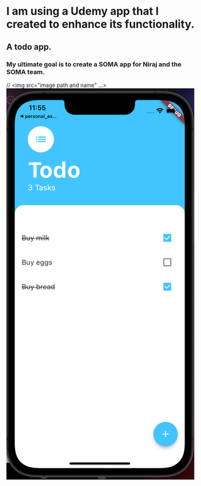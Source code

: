 # I am using a Udemy app that I created to enhance its functionality.

## A todo app.  

### My ultimate goal is to create a SOMA app for Niraj and the SOMA team. 


// <img src="image path and name" ...>
<img src="todo-screenshot.png" >